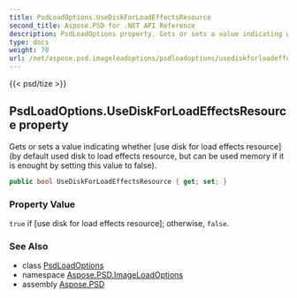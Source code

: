 ```yaml
---
title: PsdLoadOptions.UseDiskForLoadEffectsResource
second_title: Aspose.PSD for .NET API Reference
description: PsdLoadOptions property. Gets or sets a value indicating whether use disk for load effects resource by default used disk to load effects resource but can be used memory if it is enought by setting this value to false
type: docs
weight: 70
url: /net/aspose.psd.imageloadoptions/psdloadoptions/usediskforloadeffectsresource/
---
```

{{< psd/tize >}}
## PsdLoadOptions.UseDiskForLoadEffectsResource property

Gets or sets a value indicating whether [use disk for load effects resource] (by default used disk to load effects resource, but can be used memory if it is enought by setting this value to false).

```csharp
public bool UseDiskForLoadEffectsResource { get; set; }
```

### Property Value

`true` if [use disk for load effects resource]; otherwise, `false`.

### See Also

* class [PsdLoadOptions](../)
* namespace [Aspose.PSD.ImageLoadOptions](../../psdloadoptions/)
* assembly [Aspose.PSD](../../../)


